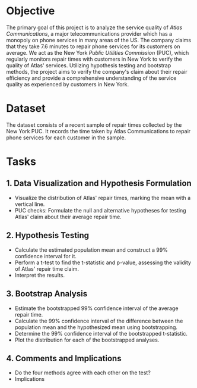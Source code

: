 # Objective
The primary goal of this project is to analyze the service quality of *Atlas Communications*, a major telecommunications provider which has a monopoly on phone services in many areas of the US. The company claims that they take 7.6 minutes to repair phone services for its customers on average. We act as the New York *Public Utilities Commission* (PUC), which regularly monitors repair times with customers in New York to verify the quality of Atlas' services. Utilizing hypothesis testing and bootstrap methods, the project aims to verify the company's claim about their repair efficiency and provide a comprehensive understanding of the service quality as experienced by customers in New York.

# Dataset
The dataset consists of a recent sample of repair times collected by the New York PUC. It records the time taken by Atlas Communications to repair phone services for each customer in the sample.

# Tasks

## 1. Data Visualization and Hypothesis Formulation
* Visualize the distribution of Atlas' repair times, marking the mean with a vertical line.
* PUC checks: Formulate the null and alternative hypotheses for testing Atlas' claim about their average repair time.

## 2. Hypothesis Testing
* Calculate the estimated population mean and construct a 99% confidence interval for it.
* Perform a t-test to find the t-statistic and p-value, assessing the validity of Atlas' repair time claim.
* Interpret the results.

## 3. Bootstrap Analysis
* Estimate the bootstrapped 99% confidence interval of the average repair time.
* Calculate the 99% confidence interval of the difference between the population mean and the hypothesized mean using bootstrapping.
* Determine the 99% confidence interval of the bootstrapped t-statistic.
* Plot the distribution for each of the bootstrapped analyses.

## 4. Comments and Implications
* Do the four methods agree with each other on the test?
* Implications


